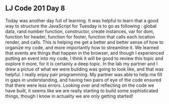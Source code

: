 ## LJ Code 201 Day 8

Today was another day full of learning. It was helpful to learn that a good way to structure the JavaScript for Tuesday is to go as following :
global data,
rand number function,
constructor,
create instances,
var for dom,
function for header,
function for footer,
function that calls each location render, and
calls.
This is helping me get a better and better sense of how to organize my code, and more importantly how to streamline it. We learned that events are things that happen in the browser, and though I experienced putting an event into my code, I think it will be good to review this topic and explore it more, for it is certainly a deep topic. In the lab my partner and I drew a pictue of what we were building was going to look like, and that was helpful. I really enjoy pair programming. My partner was able to help me fill in gaps in understanding, and having two pairs of eye of the code ensured that there were less errors. Looking over and reflecting on the code we have built, it seems like we are really starting to build some sophisticated things, though I know in actuality we are only getting started!